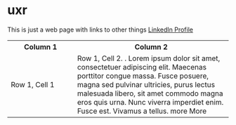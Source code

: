 # uxr

This is just a web page with links to other things [LinkedIn Profile](https://www.linkedin.com/in/george-rhodes-seattle/)


<table>
  <tr>
    <th style="width:30%">Column 1</th>
    <th style="width:70%">Column 2</th>
  </tr>
  <tr>
    <td style="width:30%">Row 1, Cell 1</td>
    <td style="width:70%">Row 1, Cell 2.  .  Lorem ipsum dolor sit amet, consectetuer adipiscing elit. Maecenas porttitor congue massa. Fusce posuere, magna sed pulvinar ultricies, purus lectus malesuada libero, sit amet commodo magna eros quis urna.  Nunc viverra imperdiet enim. Fusce est. Vivamus a tellus.
more
More







</td>
  </tr>
</table>



